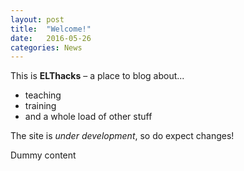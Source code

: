 ```yaml
---
layout: post
title:  "Welcome!"
date:   2016-05-26
categories: News
---
```


This is **ELThacks** – a place to blog about...

- teaching
- training
- and a whole load of other stuff

The site is *under development*, so do expect changes!

<!--more-->

Dummy content
